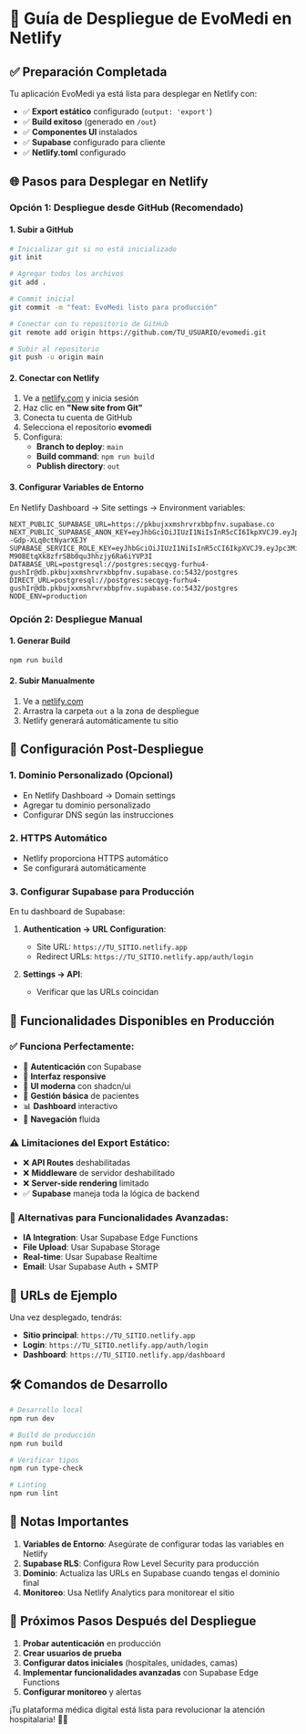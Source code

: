# 🚀 Guía de Despliegue de EvoMedi en Netlify

## ✅ **Preparación Completada**

Tu aplicación EvoMedi ya está lista para desplegar en Netlify con:

- ✅ **Export estático** configurado (`output: 'export'`)
- ✅ **Build exitoso** (generado en `/out`)
- ✅ **Componentes UI** instalados
- ✅ **Supabase** configurado para cliente
- ✅ **Netlify.toml** configurado

## 🌐 **Pasos para Desplegar en Netlify**

### **Opción 1: Despliegue desde GitHub (Recomendado)**

#### **1. Subir a GitHub**
```bash
# Inicializar git si no está inicializado
git init

# Agregar todos los archivos
git add .

# Commit inicial
git commit -m "feat: EvoMedi listo para producción"

# Conectar con tu repositorio de GitHub
git remote add origin https://github.com/TU_USUARIO/evomedi.git

# Subir al repositorio
git push -u origin main
```

#### **2. Conectar con Netlify**
1. Ve a [netlify.com](https://netlify.com) y inicia sesión
2. Haz clic en **"New site from Git"**
3. Conecta tu cuenta de GitHub
4. Selecciona el repositorio **evomedi**
5. Configura:
   - **Branch to deploy**: `main`
   - **Build command**: `npm run build`
   - **Publish directory**: `out`

#### **3. Configurar Variables de Entorno**
En Netlify Dashboard → Site settings → Environment variables:

```env
NEXT_PUBLIC_SUPABASE_URL=https://pkbujxxmshrvrxbbpfnv.supabase.co
NEXT_PUBLIC_SUPABASE_ANON_KEY=eyJhbGciOiJIUzI1NiIsInR5cCI6IkpXVCJ9.eyJpc3MiOiJzdXBhYmFzZSIsInJlZiI6InBrYnVqeHhtc2hydnJ4YmJwZm52Iiwicm9sZSI6ImFub24iLCJpYXQiOjE3NTQxOTcxOTgsImV4cCI6MjA2OTc3MzE5OH0.VezuQR2N3OSlHFxdWd3cL0K--Gdp-XLq0ctNyarXEJY
SUPABASE_SERVICE_ROLE_KEY=eyJhbGciOiJIUzI1NiIsInR5cCI6IkpXVCJ9.eyJpc3MiOiJzdXBhYmFzZSIsInJlZiI6InBrYnVqeHhtc2hydnJ4YmJwZm52Iiwicm9sZSI6InNlcnZpY2Vfcm9sZSIsImlhdCI6MTc1NDE5NzE5OCwiZXhwIjoyMDY5NzczMTk4fQ.VaxF7z2-M90BEtqXk8zfrSBb0qu3hhzjy6Ra6iYVP3I
DATABASE_URL=postgresql://postgres:secqyg-furhu4-gushIr@db.pkbujxxmshrvrxbbpfnv.supabase.co:5432/postgres
DIRECT_URL=postgresql://postgres:secqyg-furhu4-gushIr@db.pkbujxxmshrvrxbbpfnv.supabase.co:5432/postgres
NODE_ENV=production
```

### **Opción 2: Despliegue Manual**

#### **1. Generar Build**
```bash
npm run build
```

#### **2. Subir Manualmente**
1. Ve a [netlify.com](https://netlify.com)
2. Arrastra la carpeta `out` a la zona de despliegue
3. Netlify generará automáticamente tu sitio

## 🔧 **Configuración Post-Despliegue**

### **1. Dominio Personalizado (Opcional)**
- En Netlify Dashboard → Domain settings
- Agregar tu dominio personalizado
- Configurar DNS según las instrucciones

### **2. HTTPS Automático**
- Netlify proporciona HTTPS automático
- Se configurará automáticamente

### **3. Configurar Supabase para Producción**
En tu dashboard de Supabase:

1. **Authentication → URL Configuration**:
   - Site URL: `https://TU_SITIO.netlify.app`
   - Redirect URLs: `https://TU_SITIO.netlify.app/auth/login`

2. **Settings → API**:
   - Verificar que las URLs coincidan

## 🏥 **Funcionalidades Disponibles en Producción**

### **✅ Funciona Perfectamente:**
- 🔐 **Autenticación** con Supabase
- 📱 **Interfaz responsive**
- 🎨 **UI moderna** con shadcn/ui
- 🏥 **Gestión básica** de pacientes
- 📊 **Dashboard** interactivo
- 🔄 **Navegación** fluida

### **⚠️ Limitaciones del Export Estático:**
- ❌ **API Routes** deshabilitadas
- ❌ **Middleware** de servidor deshabilitado
- ❌ **Server-side rendering** limitado
- ✅ **Supabase** maneja toda la lógica de backend

### **🔄 Alternativas para Funcionalidades Avanzadas:**
- **IA Integration**: Usar Supabase Edge Functions
- **File Upload**: Usar Supabase Storage
- **Real-time**: Usar Supabase Realtime
- **Email**: Usar Supabase Auth + SMTP

## 🚀 **URLs de Ejemplo**

Una vez desplegado, tendrás:
- **Sitio principal**: `https://TU_SITIO.netlify.app`
- **Login**: `https://TU_SITIO.netlify.app/auth/login`
- **Dashboard**: `https://TU_SITIO.netlify.app/dashboard`

## 🛠️ **Comandos de Desarrollo**

```bash
# Desarrollo local
npm run dev

# Build de producción
npm run build

# Verificar tipos
npm run type-check

# Linting
npm run lint
```

## 📝 **Notas Importantes**

1. **Variables de Entorno**: Asegúrate de configurar todas las variables en Netlify
2. **Supabase RLS**: Configura Row Level Security para producción
3. **Dominio**: Actualiza las URLs en Supabase cuando tengas el dominio final
4. **Monitoreo**: Usa Netlify Analytics para monitorear el sitio

## 🎯 **Próximos Pasos Después del Despliegue**

1. **Probar autenticación** en producción
2. **Crear usuarios de prueba**
3. **Configurar datos iniciales** (hospitales, unidades, camas)
4. **Implementar funcionalidades avanzadas** con Supabase Edge Functions
5. **Configurar monitoreo** y alertas

¡Tu plataforma médica digital está lista para revolucionar la atención hospitalaria! 🏥✨ 